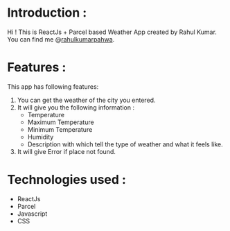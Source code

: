 # Introduction :
Hi ! This is ReactJs + Parcel based Weather App created by Rahul Kumar. You can find me @[rahulkumarpahwa](https://linkedin.com/in/rahulkumarpahwa). 
# Features :
This app has following features:
1. You can get the weather of the city you entered.
2. It will give you the following information :
   - Temperature
   - Maximum Temperature
   - Minimum Temperature
   - Humidity
   - Description with which tell the type of weather and what it feels like.
3. It will give Error if place not found.
# Technologies used :
 - ReactJs
 - Parcel
 - Javascript
 - CSS
